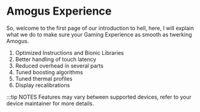 # Amogus Experience

So, welcome to the first page of our introduction to hell, here, I will explain what we do to make sure your Gaming Experience as smooth as twerking Amogus.

1. Optimized Instructions and Bionic Libraries
2. Better handling of touch latency
3. Reduced overhead in several parts
4. Tuned boosting algorithms
5. Tuned thermal profiles
6. Display recalibrations

:::tip NOTES
Features may vary between supported devices, refer to your device maintainer for more details.
